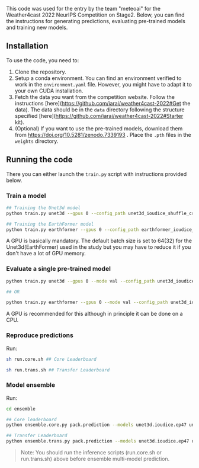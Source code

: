 This code was used for the entry by the team "meteoai" for the Weather4cast 2022 NeurIPS Competition on Stage2. Below, you can find the instructions for generating predictions, evaluating pre-trained models and training new models.

## Installation

To use the code, you need to:
1. Clone the repository.
1. Setup a conda environment. You can find an environment verified to work in the `environment.yaml` file. However, you might have to adapt it to your own CUDA installation.
1. Fetch the data you want from the competition website. Follow the instructions [here](https://github.com/iarai/weather4cast-2022#Get the data). The data should be in the `data` directory following the structure specified [here](https://github.com/iarai/weather4cast-2022#Starter kit).
1. (Optional) If you want to use the pre-trained models, download them from https://doi.org/10.5281/zenodo.7339193 . Place the `.pth` files in the `weights` directory.


## Running the code

There you can either launch the `train.py` script with instructions provided below.

### Train a model
```bash
## Training the Unet3d model
python train.py unet3d --gpus 0 --config_path unet3d_ioudice_shuffle_crop_stage2.yaml --name unet3d_ioudice_shuffle_crop_stage2 -l ioudice -sigmoid False

## Training the EarthFormer model
python train.py earthformer --gpus 0 --config_path earthformer_ioudice_shuffle_crop_stage2.yaml --name earthformer_ioudice_shuffle_Crop_stage2 -l ioudice -sigmoid False
```

A GPU is basically mandatory. The default batch size is set to 64(32) for the Unet3d(EarthFormer) used in the study but you may have to reduce it if you don't have a lot of GPU memory.

### Evaluate a single pre-trained model
```bash
python train.py unet3d --gpus 0 --mode val --config_path unet3d_ioudice_shuffle_crop_stage2.yaml --ckpt weights/unet3d.ioudice.epoch3.pth -l ioudice

## OR

python train.py earthformer --gpus 0 --mode val --config_path unet3d_ioudice_shuffle_Crop_stage2.yaml --ckpt weights/earthformer.ioudice.epoch8.pth -l ioudice
```

A GPU is recommended for this although in principle it can be done on a CPU.


### Reproduce predictions
Run:
```bash
sh run.core.sh ## Core Leaderboard

sh run.trans.sh ## Transfer Leaderboard
```

### Model ensemble
Run:
```bash
cd ensemble

## Core leaderboard
python ensemble.core.py pack.prediction --models unet3d.ioudice.ep47 unet3d.ioudicefocal.ep40 earthformerv1.ioudice.ep3 earthformerv2.ioudice.ep8 --weights 1 1 1 1

## Transfer Leaderboard
python ensemble.trans.py pack.prediction --models unet3d.ioudice.ep47 unet3d.ioudicefocal.ep40 earthformerv1.ioudice.ep3 earthformerv2.ioudice.ep8 --weights 1 1 1 1
```

> Note: You should run the inference scripts (run.core.sh or run.trans.sh) above before ensemble multi-model prediction.


